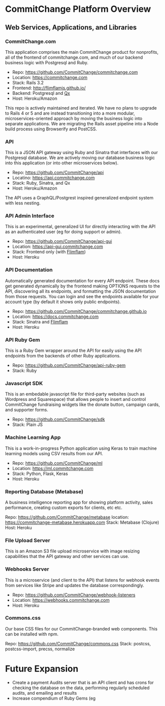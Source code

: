 # CommitChange Platform Overview

## Web Services, Applications, and Libraries

### CommitChange.com  

This application comprises the main CommitChange product for nonprofits, all of the frontend of commitchange.com, and much of our backend business logic with Postgresql and Ruby.

* Repo: https://github.com/CommitChange/commitchange.com
* Location: https://commitchange.com
* Stack: Rails 3.2
* Frontend: http://flimflamjs.github.io/
* Backend: Postgresql and [Qx](https://github.com/jayrbolton/ruby-qx)
* Host: Heroku/Amazon

This repo is actively maintained and iterated. We have no plans to upgrade to Rails 4 or 5 and are instead transitioning into a more modular, microservices-oriented approach by moving the business logic into separate applications. We are migrating the Rails asset pipeline into a Node build process using Browserify and PostCSS.

### API

This is a JSON API gateway using Ruby and Sinatra that interfaces with our Postgresql database. We are actively moving our database business logic into this application (or into other microservices below).

* Repo: https://github.com/CommitChange/api
* Locatino: https://api.commitchange.com
* Stack: Ruby, Sinatra, and Qx
* Host: Heroku/Amazon

The API uses a GraphQL/Postgrest inspired generalized endpoint system with less nesting.

### API Admin Interface

This is an experimental, generalized UI for directly interacting with the API as an authenticated user (eg for doing support or admin).

* Repo: https://github.com/CommitChange/api-gui
* Location: https://api-gui.commitchange.com
* Stack: Frontend only (with [Flimflam](http://flimflamjs.github.io/))
* Host: Heroku

### API Documentation

Automatically generated documentation for every API endpoint. These docs get generated dynamically by the frontend making OPTIONS requests to the API, discovering all its endpoints, and formatting the JSON documentation from those requests. You can login and see the endpoints available for your account type (by default it shows only public endpoints).

* Repo: https://github.com/CommitChange/commitchange.github.io
* Location: https://docs.commitchange.com
* Stack: Sinatra and [Flimflam](http://flimflamjs.github.io/)
* Host: Heroku

### API Ruby Gem

This is a Ruby Gem wrapper around the API for easily using the API endpoints from the backends of other Ruby applications.

* Repo: https://github.com/CommitChange/api-ruby-gem
* Stack: Ruby

### Javascript SDK

This is an embedable javascript file for third-party websites (such as Wordpress and Squarespace) that allows people to insert and control CommitChange fundraising widgets like the donate button, campaign cards, and supporter forms.

* Repo: https://github.com/CommitChange/sdk
* Stack: Plain JS

### Machine Learning App 

This is a work-in-progress Python application using Keras to train machine learning models using CSV results from our API.

* Repo: https://github.com/CommitChange/ml
* Location: https://ml.commitchange.com
* Stack: Python, Flask, Keras
* Host: Heroku

### Reporting Database (Metabase)

A business intelligence reporting app for showing platform activity, sales performance, creating custom exports for clients, etc etc.

Repo: https://github.com/CommitChange/metabase
location: https://commitchange-metabase.herokuapp.com
Stack: Metabase (Clojure)
Host: Heroku

### File Upload Server

This is an Amazon S3 file upload microservice with image resizing capabilities that the API gateway and other services can use.

### Webhooks Server

This is a microservice (and client to the API) that listens for webhook events from services like Stripe and updates the database correspondingly.

* Repo: https://github.com/CommitChange/webhook-listeners
* Location: https://webhooks.commitchange.com
* Host: Heroku

### Commons.css

Our base CSS files for our CommitChange-branded web components. This can be installed with npm.

Repo: https://github.com/CommitChange/commons.css
Stack: postcss, postcss-import, precss, normalize

# Future Expansion

* Create a payment Audits server that is an API client and has crons for checking the database on the data, performing regularly scheduled audits, and emailing and results
* Increase compendium of Ruby Gems (eg 
